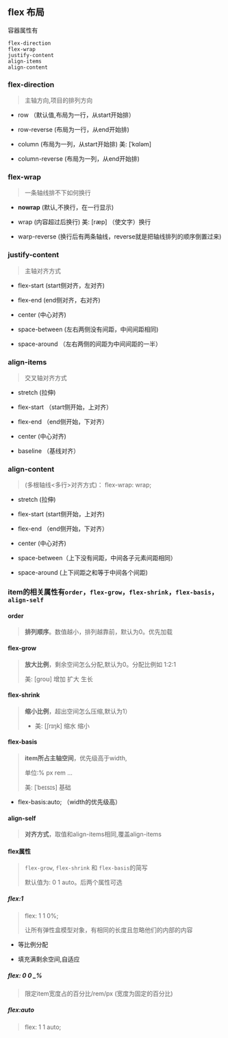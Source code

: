 ## flex 布局

容器属性有

```
flex-direction 
flex-wrap
justify-content 
align-items
align-content
```

### flex-direction

> 主轴方向,项目的排列方向

- row                 （默认值,布局为一行，从start开始排）

- row-reverse      (布局为一行，从end开始排)

- column               (布局为一列，从start开始排)   美: [ˈkɑləm]

- column-reverse (布局为一列，从end开始排)

 

### flex-wrap

>  一条轴线排不下如何换行

-  **nowrap**            (默认,不换行，在一行显示)

- wrap                 (内容超过后换行)  美: [ræp]  （使文字）换行

- warp-reverse    (换行后有两条轴线，reverse就是把轴线排列的顺序倒置过来)

 

### justify-content

> 主轴对齐方式

- flex-start       (start侧对齐，左对齐)

- flex-end        (end侧对齐，右对齐)

- center           (中心对齐)

- space-between (左右两侧没有间距，中间间距相同)

- space-around （左右两侧的间距为中间间距的一半）

 

### align-items 

> 交叉轴对齐方式

- stretch   (拉伸)

- flex-start （start侧开始，上对齐）

- flex-end  （end侧开始，下对齐）

- center       (中心对齐)

- baseline （基线对齐）

 

### align-content 

> (多根轴线<多行>对齐方式)： flex-wrap: wrap;

- stretch      (拉伸)

- flex-start  (start侧开始，上对齐)

- flex-end （end侧开始，下对齐）

- center      (中心对齐)

- space-between（上下没有间距，中间各子元素间距相同）

- space-around (上下间距之和等于中间各个间距)

 

### item的相关属性有`order`，`flex-grow`，`flex-shrink`，`flex-basis`，`align-self`

#### order 

> **排列顺序**。数值越小，排列越靠前，默认为0。优先加载

#### flex-grow    

> **放大比例**，剩余空间怎么分配,默认为0。分配比例如 1:2:1
>
> 美: [ɡroʊ] 增加 扩大 生长

#### flex-shrink 

> **缩小比例**，超出空间怎么压缩,默认为1）
>
> - 美: [ʃrɪŋk]   缩水 缩小

#### flex-basis

> **item所占主轴空间**，优先级高于width,
>
> 单位:%  px  rem ...
>
> 美: [ˈbeɪsɪs]   基础

- flex-basis:auto; （width的优先级高）

#### align-self

> **对齐方式**，取值和align-items相同,覆盖align-items

#### flex属性

> `flex-grow`, `flex-shrink` 和 `flex-basis`的简写
>
> 默认值为:  0 1 auto。后两个属性可选 

##### flex:1 

>  flex: 1 1 0%;
>
> 让所有弹性盒模型对象，有相同的长度且忽略他们的内部的内容

- 等比例分配 

- 填充满剩余空间,自适应

##### flex: 0 0 _%  

> 限定item宽度占的百分比/rem/px  (宽度为固定的百分比)

##### flex:auto

> flex: 1 1 auto; 